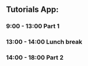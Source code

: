## Tutorials App:

### 9:00 - 13:00 Part 1

### 13:00 - 14:00 Lunch break

### 14:00 - 18:00 Part 2
